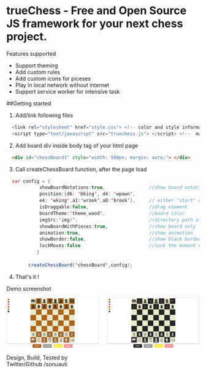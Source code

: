 # trueChess - Free and Open Source JS framework for your next chess project.

Features supported
- Support theming
- Add custom rules
- Add custom icons for piceses 
- Play in local network without internet
- Support service worker for intensive task


##Getting started

1.  Add/link following files
```java
  <link rel="stylesheet" href="style.css"> <!-- color and style information -->
  <script type="text/javascript" src="truechess.js"> </script> <!--  main js file -->
```

2.  Add board div inside body tag of your html page

```html
  <div id="chessBoard1" style="width: 500px; margin: auto;"> </div>
```

3.  Call createChessBoard function, after the page load

```java
  var config = {
			showBoardNotations:true,				//show board notations 1-8, a-f
			position:{d6: 'bking', d4: 'wpawn',
			e4: 'wking',a1:'wrook',a8:'brook'},     // either "start" or position object
			isDraggable:false,						//drag element			
			boardTheme:'theme_wood',				//board color
			imgSrc:'img/',							//directory path of icons
			showBoardWithPieces:true,				//show board only
			animation:true, 						//show animation 
			showBorder:false,						//show black border around the board
			lockMoves:false							//lock the moment of piceses
	       }
		
		createChessBoard('chessBoard',config);
 ```
 
4.  That's it !


Demo screenshot

![Wooden Theme](https://github.com/sonuauti/iChess/blob/main/wood_black_theme.png)


Design, Build, Tested by   
Twitter/Github /sonuauti
